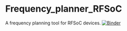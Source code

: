 # Frequency_planner_RFSoC
A frequency planning tool for RFSoC devices.
[![Binder](https://mybinder.org/badge_logo.svg)](https://mybinder.org/v2/gh/Christian376/Frequency_planner_RFSoC/HEAD?filepath=voila%2Frender%2FWORKING_UPDATES.ipynb)

